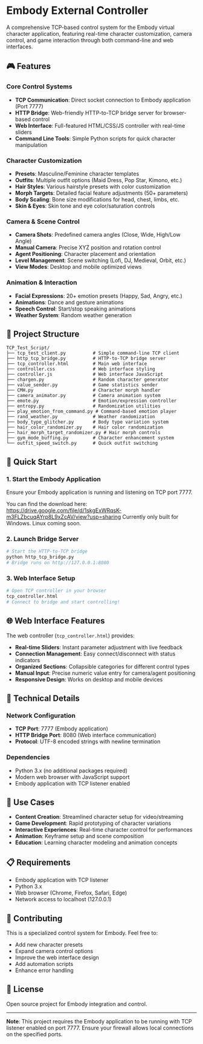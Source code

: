 # Embody External Controller

A comprehensive TCP-based control system for the Embody virtual character application, featuring real-time character customization, camera control, and game interaction through both command-line and web interfaces.

## 🎮 Features

### Core Control Systems
- **TCP Communication**: Direct socket connection to Embody application (Port 7777)
- **HTTP Bridge**: Web-friendly HTTP-to-TCP bridge server for browser-based control
- **Web Interface**: Full-featured HTML/CSS/JS controller with real-time sliders
- **Command Line Tools**: Simple Python scripts for quick character manipulation

### Character Customization
- **Presets**: Masculine/Feminine character templates
- **Outfits**: Multiple outfit options (Maid Dress, Pop Star, Kimono, etc.)
- **Hair Styles**: Various hairstyle presets with color customization
- **Morph Targets**: Detailed facial feature adjustments (50+ parameters)
- **Body Scaling**: Bone size modifications for head, chest, limbs, etc.
- **Skin & Eyes**: Skin tone and eye color/saturation controls

### Camera & Scene Control
- **Camera Shots**: Predefined camera angles (Close, Wide, High/Low Angle)
- **Manual Camera**: Precise XYZ position and rotation control
- **Agent Positioning**: Character placement and orientation
- **Level Management**: Scene switching (Lofi, DJ, Medieval, Orbit, etc.)
- **View Modes**: Desktop and mobile optimized views

### Animation & Interaction
- **Facial Expressions**: 20+ emotion presets (Happy, Sad, Angry, etc.)
- **Animations**: Dance and gesture animations
- **Speech Control**: Start/stop speaking animations
- **Weather System**: Random weather generation

## 📁 Project Structure

```
TCP_Test_Script/
├── tcp_test_client.py          # Simple command-line TCP client
├── http_tcp_bridge.py          # HTTP-to-TCP bridge server
├── tcp_controller.html         # Main web interface
├── controller.css              # Web interface styling
├── controller.js               # Web interface JavaScript
├── chargen.py                  # Random character generator
├── value_sender.py             # Game statistics sender
├── CMH.py                      # Character morph handler
├── camera_animator.py          # Camera animation system
├── emote.py                    # Emotion/expression controller
├── entropy.py                  # Randomization utilities
├── play_emotion_from_command.py # Command-based emotion player
├── rand_weather.py             # Weather randomization
├── body_type_glitcher.py       # Body type variation system
├── hair_color_randomizer.py    # Hair color randomization
├── hair_morph_target_randomizer.py # Hair morph controls
├── gym_mode_buffing.py         # Character enhancement system
└── outfit_speed_switch.py      # Quick outfit switching
```

## 🚀 Quick Start

### 1. Start the Embody Application
Ensure your Embody application is running and listening on TCP port 7777.

You can find the download here: https://drive.google.com/file/d/1skgExWRqsK-m3FLZbcuqAYrp8L9xZcAV/view?usp=sharing
Currently only built for Windows. Linux coming soon.

### 2. Launch Bridge Server
```bash
# Start the HTTP-to-TCP bridge
python http_tcp_bridge.py
# Bridge runs on http://127.0.0.1:8080
```

### 3. Web Interface Setup
```bash
# Open TCP controller in your browser
tcp_controller.html
# Connect to bridge and start controlling!
```

## 🌐 Web Interface Features

The web controller (`tcp_controller.html`) provides:

- **Real-time Sliders**: Instant parameter adjustment with live feedback
- **Connection Management**: Easy connect/disconnect with status indicators
- **Organized Sections**: Collapsible categories for different control types
- **Manual Input**: Precise numeric value entry for camera/agent positioning
- **Responsive Design**: Works on desktop and mobile devices

## 🔧 Technical Details

### Network Configuration
- **TCP Port**: 7777 (Embody application)
- **HTTP Bridge Port**: 8080 (Web interface communication)
- **Protocol**: UTF-8 encoded strings with newline termination

### Dependencies
- Python 3.x (no additional packages required)
- Modern web browser with JavaScript support
- Embody application with TCP listener enabled

## 🎯 Use Cases

- **Content Creation**: Streamlined character setup for video/streaming
- **Game Development**: Rapid prototyping of character variations
- **Interactive Experiences**: Real-time character control for performances
- **Animation**: Keyframe setup and scene composition
- **Education**: Learning character modeling and animation concepts

## 📋 Requirements

- Embody application with TCP listener
- Python 3.x
- Web browser (Chrome, Firefox, Safari, Edge)
- Network access to localhost (127.0.0.1)

## 🤝 Contributing

This is a specialized control system for Embody. Feel free to:
- Add new character presets
- Expand camera control options
- Improve the web interface design
- Add automation scripts
- Enhance error handling

## 📄 License

Open source project for Embody integration and control.

---

**Note**: This project requires the Embody application to be running with TCP listener enabled on port 7777. Ensure your firewall allows local connections on the specified ports.
